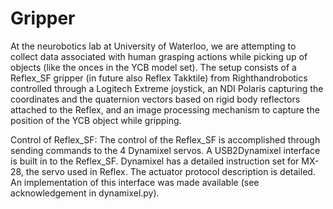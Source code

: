 # Gripper
At the neurobotics lab at University of Waterloo, we are attempting to collect data associated with human grasping actions while picking up of objects (like the onces in the YCB model set). The setup consists of a Reflex_SF gripper (in future also Reflex Takktile) from Righthandrobotics controlled through a Logitech Extreme joystick, an NDI Polaris capturing the coordinates and the quaternion vectors based on rigid body reflectors attached to the Reflex, and an image processing mechanism to capture the position of the YCB object while gripping. 

Control of Reflex_SF: The control of the Reflex_SF is accomplished through sending commands to the 4 Dynamixel servos. A USB2Dynamixel interface is built in to the Reflex_SF. Dynamixel has a detailed instruction set for MX-28, the servo used in Reflex. The actuator protocol description is detailed. An implementation of this interface was made available (see acknowledgement in dynamixel.py).
